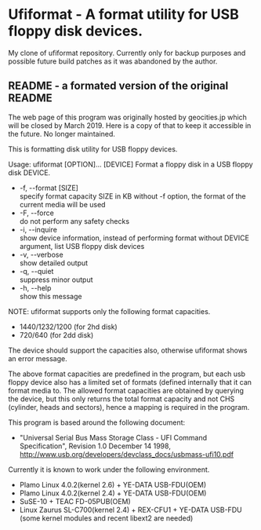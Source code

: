 # Ufiformat - A format utility for USB floppy disk devices.

My clone of ufiformat repository. Currently only for backup purposes and possible future build patches as it was abandoned by the author.

## README - a formated version of the original README


The web page of this program was originally hosted by geocities.jp which will be closed by March 2019. Here is a copy of that to keep it accessible in the future. No longer maintained.

This is formatting disk utility for USB floppy devices.
    
Usage: ufiformat [OPTION]... [DEVICE]
Format a floppy disk in a USB floppy disk DEVICE.
    
 * -f, --format [SIZE]  <br> specify format capacity SIZE in KB without -f option, the format of the current media will be used
 * -F, --force          <br> do not perform any safety checks
 * -i, --inquire        <br> show device information, instead of performing format without DEVICE argument, list USB floppy disk devices
 * -v, --verbose        <br> show detailed output
 * -q, --quiet          <br> suppress minor output
 * -h, --help           <br> show this message
    
NOTE: ufiformat supports only the following format capacities.

 * 1440/1232/1200 (for 2hd disk)
 * 720/640        (for 2dd disk)
 
 The device should support the capacities also, otherwise ufiformat shows an error message.
    
 The above format capacities are predefined in the program, but each usb floppy device also has a limited set of formats (defined internally that it can format media to. The allowed format capacities are obtained by querying the device, but this only returns the total format capacity and not CHS (cylinder, heads and sectors), hence a mapping is required in the program.
    
This program is based around the following document:
 *   "Universal Serial Bus Mass Storage Class - UFI Command Specification", Revision 1.0 December 14 1998, http://www.usb.org/developers/devclass_docs/usbmass-ufi10.pdf
    
Currently it is known to work under the following environment.
 
 * Plamo Linux 4.0.2(kernel 2.6) + YE-DATA USB-FDU(OEM)
 * Plamo Linux 4.0.2(kernel 2.4) + YE-DATA USB-FDU(OEM)
 * SuSE-10 + TEAC FD-05PUB(OEM)
 * Linux Zaurus SL-C700(kernel 2.4) + REX-CFU1 + YE-DATA USB-FDU (some kernel modules and recent libext2 are needed)

